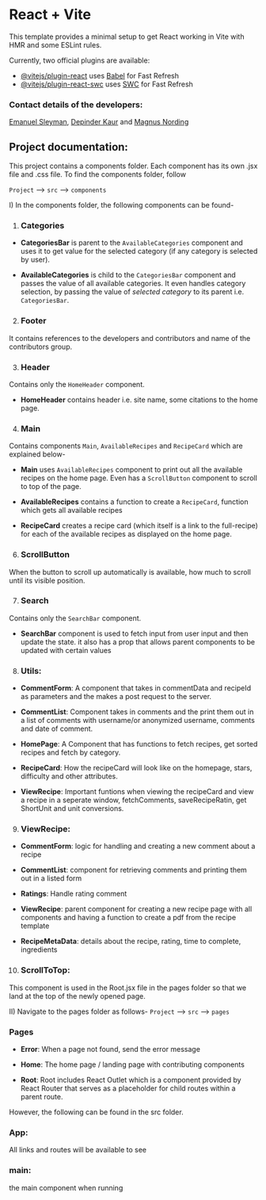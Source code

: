 # React + Vite

This template provides a minimal setup to get React working in Vite with HMR and some ESLint rules.

Currently, two official plugins are available:

- [@vitejs/plugin-react](https://github.com/vitejs/vite-plugin-react/blob/main/packages/plugin-react/README.md) uses [Babel](https://babeljs.io/) for Fast Refresh
- [@vitejs/plugin-react-swc](https://github.com/vitejs/vite-plugin-react-swc) uses [SWC](https://swc.rs/) for Fast Refresh

### Contact details of the developers:
[Emanuel Sleyman](https://github.com/EmSley77), [Depinder Kaur](https://github.com/DepiKaur) and [Magnus Nording](https://github.com/MagNording)

## Project documentation:
This project contains a components folder. Each component has its own .jsx file and .css file.
To find the components folder, follow

`Project` --> `src` --> `components`

I) In the components folder, the following components can be found-

1) ### Categories
* <b>CategoriesBar</b> is parent to the `AvailableCategories` component and uses it to get value for the selected category (if any category is selected by user).

* <b>AvailableCategories</b> is child to the `CategoriesBar` component and passes the value of all available categories. It even handles category selection, by passing the value of <i>selected category</i> to its parent i.e. `CategoriesBar`.

2) ### Footer
It contains references to the developers and contributors and name of the contributors group.

3) ### Header
Contains only the `HomeHeader` component.
* <b>HomeHeader</b> contains header i.e. site name, some citations to the home page.

4) ### Main
Contains components `Main`, `AvailableRecipes` and `RecipeCard` which are explained below-

* <b>Main</b> uses `AvailableRecipes` component to print out all the available recipes on the home page. Even has a `ScrollButton` component to scroll to top of the page.

* <b>AvailableRecipes</b> contains a function to create a `RecipeCard`, function which gets all available recipes

* <b>RecipeCard</b> creates a recipe card (which itself is a link to the full-recipe) for each of the available recipes as displayed on the home page.

6) ### ScrollButton
When the button to scroll up automatically is available, how much to scroll until its visible position.

7) ### Search
Contains only the `SearchBar` component.
* <b>SearchBar</b> component is used to fetch input from user input and then update the state.
it also has a prop that allows parent components to be updated with certain values

8) ### Utils:
* <b>CommentForm</b>:
A component that takes in commentData and recipeId as parameters and the makes a post request to the server.

* <b>CommentList</b>:
Component takes in comments and the print them out in a list of comments with username/or anonymized username, comments and date of comment.

* <b>HomePage</b>:
A Component that has functions to fetch recipes, get sorted recipes and fetch by category.

* <b>RecipeCard</b>:
How the recipeCard will look like on the homepage, stars, difficulty and other attributes.

* <b>ViewRecipe</b>:
Important funtions when viewing the recipeCard and view a recipe in a seperate window, fetchComments, saveRecipeRatin, get ShortUnit and unit conversions.

9) ### ViewRecipe:
* <b>CommentForm</b>:
logic for handling and creating a new comment about a recipe

* <b>CommentList</b>:
component for retrieving comments and printing them out in a listed form

* <b>Ratings</b>:
Handle rating comment

* <b>ViewRecipe</b>:
parent component for creating a new recipe page with all components and having a function to create a pdf from the recipe template

* <b>RecipeMetaData</b>:
details about the recipe, rating, time to complete, ingredients

10) ### ScrollToTop:
This component is used in the Root.jsx file in the pages folder so that we land at the top of the newly opened page.

II) Navigate to the pages folder as follows-
`Project` --> `src` --> `pages`

### Pages

* <b>Error</b>: When a page not found, send the error message

* <b>Home</b>: The home page / landing page with contributing components

* <b>Root</b>:
Root includes React Outlet which is a component provided by React Router that serves as a placeholder for child routes within a parent route.

However, the following can be found in the src folder.

### App:
All links and routes will be available to see

### main:
the main component when running
